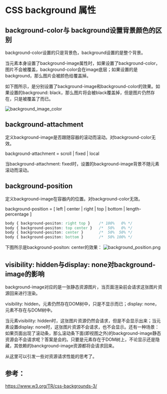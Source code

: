 # CSS background 属性


## background-color与 background设置背景颜色的区别

background-color设置的只是背景色，background设置的是整个背景。

当元素本身设置了background-image属性时，如果设置了background-color，图片不会被覆盖，background-color会在image底层；如果设置的是background，那么图片会被颜色给覆盖掉。

如下图所示，是分别设置了background-image和background-color的效果。如果设置的background: black，那么图片将会被black覆盖掉，但是图片仍然存在，只是被覆盖了而已。

![background_image_color](/assets/markdown/images/background_image_color.png "background_image_color")


## background-attachment

定义background-image是否跟随容器的滚动而滚动。对background-color无效。

background-attachment = scroll | fixed | local

当background-attachment: fixed时，设置的background-image背景不随元素滚动而滚动。

## background-position

定义background-image在容器内的位置。对background-color无效。

background-position = [ left | center | right | top | bottom | length-percentage ]

```css
body { background-positon: right top }    /* 100%   0% */
body { background-positon: top center }   /*  50%   0% */
body { background-positon: center }       /*  50%  50% */
body { background-positon: bottom }       /*  50% 100% */
```
下图所示是background-positon: center的效果：
![background_position.png](/assets/markdown/images/background_position.png "background_position.png")


## visibility: hidden与display: none对background-image的影响

background-image对应的是一张静态资源图片，当页面渲染前会请求这张图片资源回来进行渲染。

visibility: hidden，元素仍然存在DOM树中，只是不显示而已；display: none，元素不存在与DOM树中。

当元素visibility: hidden时，这张图片资源仍然会请求，但是不会显示出来；当元素设置display: none时，这张图片资源不会请求，也不会显示。还有一种场景：如果页面出现了滚动条，那么滚动条下面(即视图之外)的background-image静态资源会不会请求呢？答案是会的。只要是元素存在于DOM树上，不论显示还是隐藏，其依赖的banckground-image资源都将会请求回来。

从这里可以引发一些对资源请求性能的思考了。

## 参考：

https://www.w3.org/TR/css-backgrounds-3/
